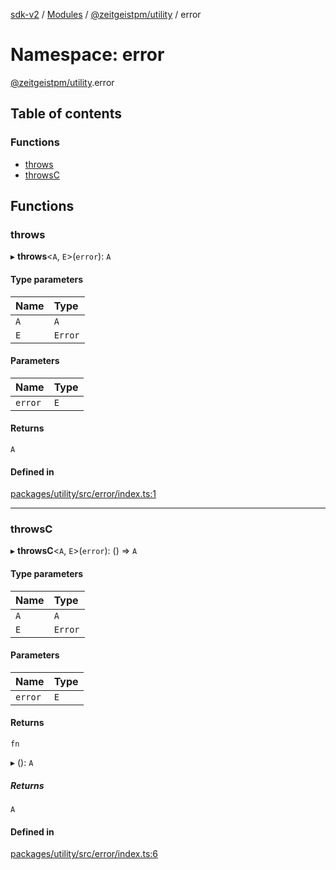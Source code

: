 [sdk-v2](../README.md) / [Modules](../modules.md) / [@zeitgeistpm/utility](zeitgeistpm_utility.md) / error

# Namespace: error

[@zeitgeistpm/utility](zeitgeistpm_utility.md).error

## Table of contents

### Functions

- [throws](zeitgeistpm_utility.error.md#throws)
- [throwsC](zeitgeistpm_utility.error.md#throwsc)

## Functions

### throws

▸ **throws**<`A`, `E`\>(`error`): `A`

#### Type parameters

| Name | Type |
| :------ | :------ |
| `A` | `A` |
| `E` | `Error` |

#### Parameters

| Name | Type |
| :------ | :------ |
| `error` | `E` |

#### Returns

`A`

#### Defined in

[packages/utility/src/error/index.ts:1](https://github.com/zeitgeistpm/sdk-next/blob/037ec07/packages/utility/src/error/index.ts#L1)

___

### throwsC

▸ **throwsC**<`A`, `E`\>(`error`): () => `A`

#### Type parameters

| Name | Type |
| :------ | :------ |
| `A` | `A` |
| `E` | `Error` |

#### Parameters

| Name | Type |
| :------ | :------ |
| `error` | `E` |

#### Returns

`fn`

▸ (): `A`

##### Returns

`A`

#### Defined in

[packages/utility/src/error/index.ts:6](https://github.com/zeitgeistpm/sdk-next/blob/037ec07/packages/utility/src/error/index.ts#L6)
